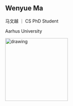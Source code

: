 ## Wenyue Ma
马文越 ｜ CS PhD Student

Aarhus University

<!-- ![Drag Racing](pic/slef.jpg) -->
<img src="pic/slef_2.jpg" alt="drawing" width="200"/>